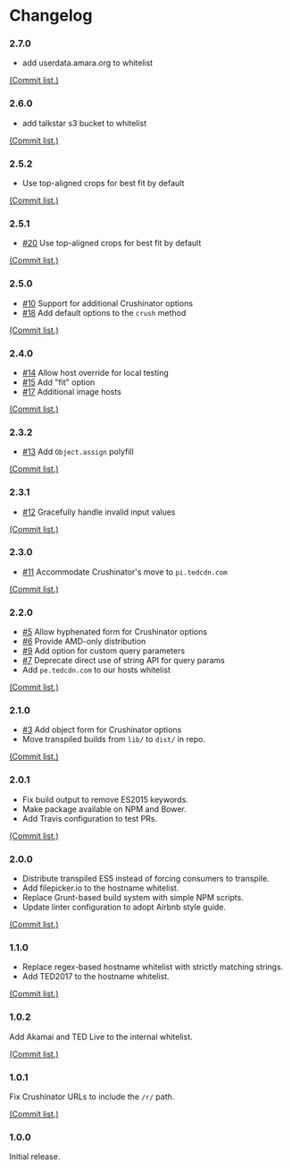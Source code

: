 # Changelog

### 2.7.0

- add userdata.amara.org to whitelist

[(Commit list.)](https://github.com/tedconf/js-crushinator-helpers/compare/2.6.0...2.7.0)

### 2.6.0

- add talkstar s3 bucket to whitelist

[(Commit list.)](https://github.com/tedconf/js-crushinator-helpers/compare/2.5.2...2.6.0)

### 2.5.2

- Use top-aligned crops for best fit by default

[(Commit list.)](https://github.com/tedconf/js-crushinator-helpers/compare/2.5.1...2.5.2)

### 2.5.1

- [#20](https://github.com/tedconf/js-crushinator-helpers/issues/20) Use top-aligned crops for best fit by default

[(Commit list.)](https://github.com/tedconf/js-crushinator-helpers/compare/2.5.0...2.5.1)

### 2.5.0

- [#10](https://github.com/tedconf/js-crushinator-helpers/issues/10) Support for additional Crushinator options
- [#18](https://github.com/tedconf/js-crushinator-helpers/issues/18) Add default options to the `crush` method

[(Commit list.)](https://github.com/tedconf/js-crushinator-helpers/compare/0bb7aa1...2.5.0)

### 2.4.0

- [#14](https://github.com/tedconf/js-crushinator-helpers/issues/14) Allow host override for local testing
- [#15](https://github.com/tedconf/js-crushinator-helpers/issues/15) Add "fit" option
- [#17](https://github.com/tedconf/js-crushinator-helpers/issues/17) Additional image hosts

[(Commit list.)](https://github.com/tedconf/js-crushinator-helpers/compare/e0c9c11...e8c1b57)

### 2.3.2

- [#13](https://github.com/tedconf/js-crushinator-helpers/pull/13) Add `Object.assign` polyfill

[(Commit list.)](https://github.com/tedconf/js-crushinator-helpers/compare/82d6435...078e1df)

### 2.3.1

- [#12](https://github.com/tedconf/js-crushinator-helpers/issues/12) Gracefully handle invalid input values

[(Commit list.)](https://github.com/tedconf/js-crushinator-helpers/compare/ecfe982...50d2beb)

### 2.3.0

- [#11](https://github.com/tedconf/js-crushinator-helpers/issues/11) Accommodate Crushinator's move to `pi.tedcdn.com`

[(Commit list.)](https://github.com/tedconf/js-crushinator-helpers/compare/fe06606...ea6c48c)

### 2.2.0

- [#5](https://github.com/tedconf/js-crushinator-helpers/issues/5) Allow hyphenated form for Crushinator options
- [#6](https://github.com/tedconf/js-crushinator-helpers/issues/6) Provide AMD-only distribution
- [#9](https://github.com/tedconf/js-crushinator-helpers/issues/9) Add option for custom query parameters
- [#7](https://github.com/tedconf/js-crushinator-helpers/issues/7) Deprecate direct use of string API for query params
- Add `pe.tedcdn.com` to our hosts whitelist

[(Commit list.)](https://github.com/tedconf/js-crushinator-helpers/compare/03b3c08...e19749f)

### 2.1.0

- [#3](https://github.com/tedconf/js-crushinator-helpers/issues/3) Add object form for Crushinator options
- Move transpiled builds from `lib/` to `dist/` in repo.

[(Commit list.)](https://github.com/tedconf/js-crushinator-helpers/compare/cb355a0...129f407)

### 2.0.1

- Fix build output to remove ES2015 keywords.
- Make package available on NPM and Bower.
- Add Travis configuration to test PRs.

[(Commit list.)](https://github.com/tedconf/js-crushinator-helpers/compare/ee3cf5e...cb355a0)

### 2.0.0

- Distribute transpiled ES5 instead of forcing consumers to transpile.
- Add filepicker.io to the hostname whitelist.
- Replace Grunt-based build system with simple NPM scripts.
- Update linter configuration to adopt Airbnb style guide.

[(Commit list.)](https://github.com/tedconf/js-crushinator-helpers/compare/69880f8...ee3cf5e)

### 1.1.0

- Replace regex-based hostname whitelist with strictly matching strings.
- Add TED2017 to the hostname whitelist.

[(Commit list.)](https://github.com/tedconf/js-crushinator-helpers/compare/fbccb73...69880f8)

### 1.0.2

Add Akamai and TED Live to the internal whitelist.

[(Commit list.)](https://github.com/tedconf/js-crushinator-helpers/compare/5c23356...fbccb73)

### 1.0.1

Fix Crushinator URLs to include the `/r/` path.

[(Commit list.)](https://github.com/tedconf/js-crushinator-helpers/compare/c7186ea...5c23356)

### 1.0.0

Initial release.
